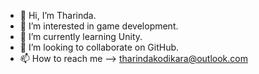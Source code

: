 - 👋 Hi, I’m Tharinda.
- 👀 I’m interested in game development.
- 🌱 I’m currently learning Unity.
- 💞️ I’m looking to collaborate on GitHub.
- 📫 How to reach me --> tharindakodikara@outlook.com

<!---
tharindadk/tharindadk is a ✨ special ✨ repository because its `README.md` (this file) appears on your GitHub profile.
You can click the Preview link to take a look at your changes.
--->
